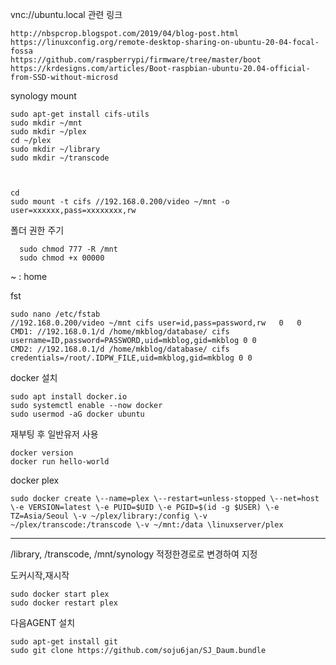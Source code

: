 vnc://ubuntu.local
관련 링크

    http://nbspcrop.blogspot.com/2019/04/blog-post.html
    https://linuxconfig.org/remote-desktop-sharing-on-ubuntu-20-04-focal-fossa
    https://github.com/raspberrypi/firmware/tree/master/boot
    https://krdesigns.com/articles/Boot-raspbian-ubuntu-20.04-official-from-SSD-without-microsd

synology mount

    sudo apt-get install cifs-utils
    sudo mkdir ~/mnt
    sudo mkdir ~/plex
    cd ~/plex
    sudo mkdir ~/library
    sudo mkdir ~/transcode



    cd
    sudo mount -t cifs //192.168.0.200/video ~/mnt -o user=xxxxxx,pass=xxxxxxxx,rw

폴더 권한 주기      
      
      sudo chmod 777 -R /mnt
      sudo chmod +x 00000
     
~ : home

fst
     
    sudo nano /etc/fstab
    //192.168.0.200/video ~/mnt cifs user=id,pass=password,rw   0   0
    CMD1: //192.168.0.1/d /home/mkblog/database/ cifs username=ID,password=PASSWORD,uid=mkblog,gid=mkblog 0 0
    CMD2: //192.168.0.1/d /home/mkblog/database/ cifs credentials=/root/.IDPW_FILE,uid=mkblog,gid=mkblog 0 0

docker 설치

    sudo apt install docker.io
    sudo systemctl enable --now docker
    sudo usermod -aG docker ubuntu

재부팅 후 일반유저 사용

    docker version
    docker run hello-world

docker plex

    sudo docker create \--name=plex \--restart=unless-stopped \--net=host \-e VERSION=latest \-e PUID=$UID \-e PGID=$(id -g $USER) \-e TZ=Asia/Seoul \-v ~/plex/library:/config \-v ~/plex/transcode:/transcode \-v ~/mnt:/data \linuxserver/plex
----

/library, /transcode, /mnt/synology 적정한경로로 변경하여 지정

도커시작,재시작
    
    sudo docker start plex
    sudo docker restart plex

다음AGENT 설치

    sudo apt-get install git 
    sudo git clone https://github.com/soju6jan/SJ_Daum.bundle
    
